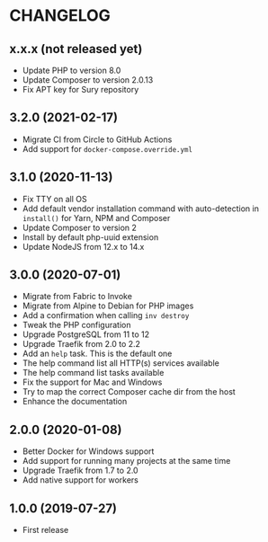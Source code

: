 # CHANGELOG

## x.x.x (not released yet)

* Update PHP to version 8.0
* Update Composer to version 2.0.13
* Fix APT key for Sury repository

## 3.2.0 (2021-02-17)

* Migrate CI from Circle to GitHub Actions
* Add support for `docker-compose.override.yml`

## 3.1.0 (2020-11-13)

 * Fix TTY on all OS
 * Add default vendor installation command with auto-detection in `install()` for Yarn, NPM and Composer
 * Update Composer to version 2
 * Install by default php-uuid extension
 * Update NodeJS from 12.x to 14.x

## 3.0.0 (2020-07-01)

 * Migrate from Fabric to Invoke
 * Migrate from Alpine to Debian for PHP images
 * Add a confirmation when calling `inv destroy`
 * Tweak the PHP configuration
 * Upgrade PostgreSQL from 11 to 12
 * Upgrade Traefik from 2.0 to 2.2
 * Add an `help` task. This is the default one
 * The help command list all HTTP(s) services available
 * The help command list tasks available
 * Fix the support for Mac and Windows
 * Try to map the correct Composer cache dir from the host
 * Enhance the documentation

## 2.0.0 (2020-01-08)

* Better Docker for Windows support
* Add support for running many projects at the same time
* Upgrade Traefik from 1.7 to 2.0
* Add native support for workers

## 1.0.0 (2019-07-27)

* First release
